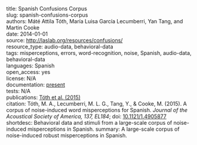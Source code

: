 title: Spanish Confusions Corpus  
slug: spanish-confusions-corpus  
authors: Máté Attila Tóth, María Luisa García Lecumberri, Yan Tang, and Martin Cooke  
date: 2014-01-01  
source:  http://laslab.org/resources/confusions/  
resource_type: audio-data, behavioral-data  
tags: misperceptions, errors, word-recognition, noise, Spanish, audio-data, behavioral-data  
languages: Spanish  
open_access: yes  
license: N/A  
documentation: [present](http://laslab.org/resources/confusions/)  
tests: N/A  
publications: [Tóth et al. (2015)](https://doi.org/10.1121/1.4905877)  
citation: Tóth, M. A., Lecumberri, M. L. G., Tang, Y., & Cooke, M. (2015). A corpus of noise-induced word misperceptions for Spanish. *Journal of the Acoustical Society of America, 137, EL184*; doi: [10.1121/1.4905877](10.1121/1.4905877)  
shortdesc: Behavioral data and stimuli from a large-scale corpus of noise-induced misperceptions in Spanish.
summary: A large-scale corpus of noise-induced robust misperceptions in Spanish.  
